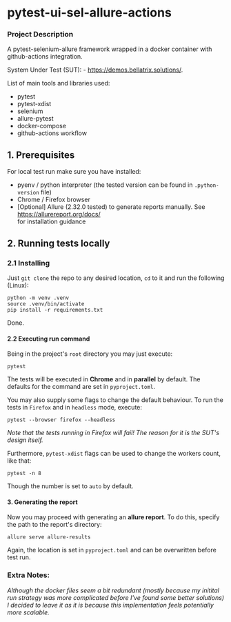 # pytest-ui-sel-allure-actions
### Project Description ###

A pytest-selenium-allure framework wrapped in a docker container with github-actions integration.

System Under Test (SUT): - https://demos.bellatrix.solutions/. 

List of main tools and libraries used:

- pytest
- pytest-xdist
- selenium
- allure-pytest
- docker-compose
- github-actions workflow

## 1. Prerequisites
For local test run make sure you have installed:
- pyenv / python interpreter (the tested version can be found in `.python-version` file)
- Chrome / Firefox browser
- [Optional] Allure (2.32.0 tested) to generate reports manually. See https://allurereport.org/docs/ \
  for installation guidance

## 2. Running tests locally
### 2.1 Installing
Just `git clone` the repo to any desired location, `cd` to it and run the following (Linux):
```
python -m venv .venv
source .venv/bin/activate
pip install -r requirements.txt
```
Done.
#### 2.2 Executing run command
Being in the project's `root` directory you may just execute:
```
pytest
```
The tests will be executed in **Chrome** and in **parallel** by default. The defaults for the command are set in `pyproject.toml`.

You may also supply some flags to change the default behaviour. To run the tests in `Firefox` and in `headless` mode, execute:
```
pytest --browser firefox --headless
```
_Note that the tests running in Firefox will fail! The reason for it is the SUT's design itself._

Furthermore, `pytest-xdist` flags can be used to change the workers count, like that:
```
pytest -n 8
```
Though the number is set to `auto` by default.
#### 3. Generating the report
Now you may proceed with generating an **allure report**. To do this, specify the path to the report's directory:
```
allure serve allure-results
```
Again, the location is set in `pyproject.toml` and can be overwritten before test run.
### Extra Notes:
_Although the docker files seem a bit redundant (mostly because my initital run strategy was more complicated before I've found some better solutions) I decided to leave it as it is because this implementation feels potentially more scalable._
